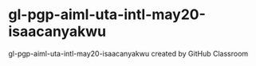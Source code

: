 # gl-pgp-aiml-uta-intl-may20-isaacanyakwu
gl-pgp-aiml-uta-intl-may20-isaacanyakwu created by GitHub Classroom
